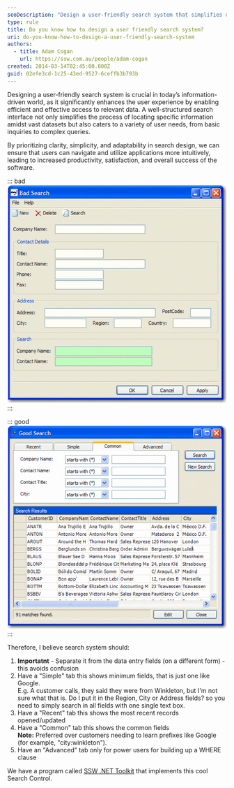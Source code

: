 ```yaml
---
seoDescription: "Design a user-friendly search system that simplifies data retrieval and enhances overall application usability by prioritizing clarity, simplicity, and adaptability."
type: rule
title: Do you know how to design a user friendly search system?
uri: do-you-know-how-to-design-a-user-friendly-search-system
authors:
  - title: Adam Cogan
    url: https://ssw.com.au/people/adam-cogan
created: 2014-03-14T02:45:00.000Z
guid: 02efe3cd-1c25-43ed-9527-6ceffb3b793b
---
```


Designing a user-friendly search system is crucial in today’s information-driven world, as it significantly enhances the user experience by enabling efficient and effective access to relevant data. A well-structured search interface not only simplifies the process of locating specific information amidst vast datasets but also caters to a variety of user needs, from basic inquiries to complex queries. 

By prioritizing clarity, simplicity, and adaptability in search design, we can ensure that users can navigate and utilize applications more intuitively, leading to increased productivity, satisfaction, and overall success of the software.

<!--endintro-->

::: bad
![Figure: Bad example - Search fields are on the same form as the data entry controls](badsearch.gif)
:::

::: good
![Figure: Good example - Search functionality on a dedicated form with a recently updated records and standard search](searchform.gif)
:::

Therefore, I believe search system should: 

1. **Importatnt** - Separate it from the data entry fields (on a different form) - this avoids confusion 
2. Have a "Simple" tab this shows minimum fields, that is just one like Google.   
   E.g. A customer calls, they said they were from Winkleton, but I'm not sure what that is. Do I put it in the Region, City or Address fields? so you need to simply search in all fields with one single text box.
3. Have a "Recent" tab this shows the most recent records opened/updated
4. Have a "Common" tab this shows the common fields   
   **Note:** Preferred over customers needing to learn prefixes like Google (for example, "city:winkleton").
5. Have an "Advanced" tab only for power users for building up a WHERE clause

We have a program called [SSW .NET Toolkit](https://ssw.com.au/ssw/NETToolkit/02WinSearch.aspx) that implements this cool Search Control.
